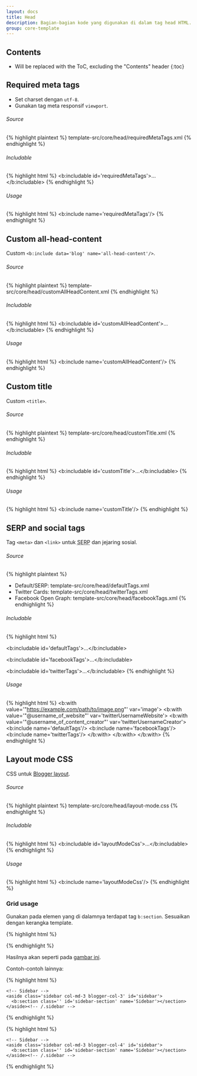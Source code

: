 ```yaml
---
layout: docs
title: Head
description: Bagian-bagian kode yang digunakan di dalam tag head HTML.
group: core-template
---
```


## Contents

* Will be replaced with the ToC, excluding the "Contents" header
{:toc}

## Required meta tags

- Set charset dengan `utf-8`.
- Gunakan tag meta responsif `viewport`.

###### Source

{% highlight plaintext %}
template-src/core/head/requiredMetaTags.xml
{% endhighlight %}

###### Includable

{% highlight html %}
<b:includable id='requiredMetaTags'>...</b:includable>
{% endhighlight %}

###### Usage

{% highlight html %}
<b:include name='requiredMetaTags'/>
{% endhighlight %}

## Custom all-head-content

Custom `<b:include data='blog' name='all-head-content'/>`.

###### Source

{% highlight plaintext %}
template-src/core/head/customAllHeadContent.xml
{% endhighlight %}

###### Includable

{% highlight html %}
<b:includable id='customAllHeadContent'>...</b:includable>
{% endhighlight %}

###### Usage

{% highlight html %}
<b:include name='customAllHeadContent'/>
{% endhighlight %}

## Custom title

Custom `<title>`.

###### Source

{% highlight plaintext %}
template-src/core/head/customTitle.xml
{% endhighlight %}

###### Includable

{% highlight html %}
<b:includable id='customTitle'>...</b:includable>
{% endhighlight %}

###### Usage

{% highlight html %}
<b:include name='customTitle'/>
{% endhighlight %}

## SERP and social tags

Tag `<meta>` dan `<link>` untuk <abbr title="Search Engine Results Page">SERP</abbr> dan jejaring sosial.
###### Source

{% highlight plaintext %}
- Default/SERP: template-src/core/head/defaultTags.xml
- Twitter Cards: template-src/core/head/twitterTags.xml
- Facebook Open Graph: template-src/core/head/facebookTags.xml
{% endhighlight %}

###### Includable

{% highlight html %}
<!-- Default/SERP -->
<b:includable id='defaultTags'>...</b:includable>
<!-- Twitter Cards -->
<b:includable id='facebookTags'>...</b:includable>
<!-- Facebook Open Graph -->
<b:includable id='twitterTags'>...</b:includable>
{% endhighlight %}

###### Usage

{% highlight html %}
<b:with value='&quot;https://example.com/path/to/image.png&quot;' var='image'>
<b:with value='&quot;@username_of_website&quot;' var='twitterUsernameWebsite'>
<b:with value='&quot;@username_of_content_creator&quot;' var='twitterUsernameCreator'>
  <b:include name='defaultTags'/>
  <b:include name='facebookTags'/>
  <b:include name='twitterTags'/>
</b:with>
</b:with>
</b:with>
{% endhighlight %}

## Layout mode CSS

CSS untuk <a href="#" data-toggle="modal" data-target=".image-blogger-layout">Blogger layout</a>.

###### Source

{% highlight plaintext %}
template-src/core/head/layout-mode.css
{% endhighlight %}

###### Includable

{% highlight html %}
<b:includable id='layoutModeCss'>...</b:includable>
{% endhighlight %}

###### Usage

{% highlight html %}
<b:include name='layoutModeCss'/>
{% endhighlight %}

### Grid usage

Gunakan pada elemen yang di dalamnya terdapat tag `b:section`. Sesuaikan dengan kerangka template.

{% highlight html %}
<div class='container'>
  <!-- Main -->
  <main class='main blogger-col-8' id='main'>
    <b:section class='' id='main-section' maxwidgets='1' name='Main' showaddelement='no'></b:section>
  </main><!-- /.main -->

  <!-- Sidebar -->
  <aside class='sidebar blogger-col-4' id='sidebar'>
    <b:section class='' id='sidebar-section' name='Sidebar'></section>
  </aside><!-- /.sidebar -->
</div>
{% endhighlight %}

Hasilnya akan seperti pada <a href="#" data-toggle="modal" data-target=".image-blogger-layout">gambar ini</a>.

Contoh-contoh lainnya:

{% highlight html %}
<div class='container'>
  <div class='row'>
    <!-- Main -->
    <main class='main col-md-9 blogger-col-9' id='main'>
      <b:section class='' id='main-section' maxwidgets='1' name='Main' showaddelement='no'></b:section>
    </main><!-- /.main -->

    <!-- Sidebar -->
    <aside class='sidebar col-md-3 blogger-col-3' id='sidebar'>
      <b:section class='' id='sidebar-section' name='Sidebar'></section>
    </aside><!-- /.sidebar -->
  </div><!-- /.row -->
</div><!-- /.container -->
{% endhighlight %}

{% highlight html %}
<div class='container'>
  <div class='row'>
    <!-- Main -->
    <main class='main col-md-9 blogger-col-8' id='main'>
      <b:section class='' id='main-section' maxwidgets='1' name='Main' showaddelement='no'></b:section>
    </main><!-- /.main -->

    <!-- Sidebar -->
    <aside class='sidebar col-md-3 blogger-col-4' id='sidebar'>
      <b:section class='' id='sidebar-section' name='Sidebar'></section>
    </aside><!-- /.sidebar -->
  </div><!-- /.row -->
</div><!-- /.container -->
{% endhighlight %}
